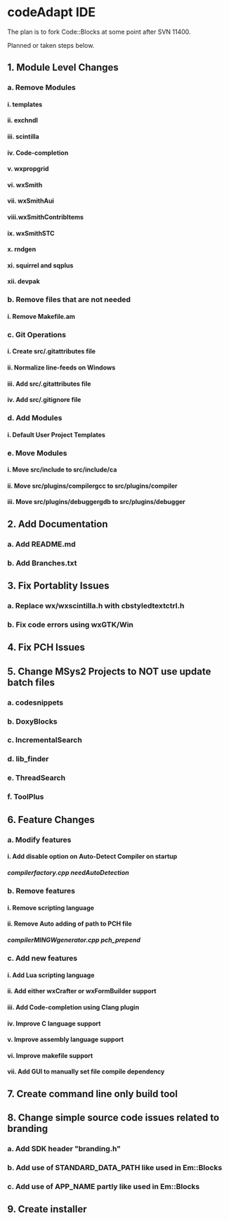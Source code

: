 # codeAdapt IDE

The plan is to fork Code::Blocks at some point after SVN 11400.

Planned or taken steps below.

##  1. Module Level Changes
###    a. Remove Modules
####      i.   templates
####      ii.  exchndl
####      iii. scintilla
####      iv.  Code-completion
####      v.   wxpropgrid
####      vi.  wxSmith
####      vii. wxSmithAui
####      viii.wxSmithContribItems
####      ix.  wxSmithSTC
####      x.   rndgen
####      xi.  squirrel and sqplus
####      xii. devpak
###    b. Remove files that are not needed
####      i.   Remove Makefile.am
###    c. Git Operations
####      i.   Create src/.gitattributes file
####      ii.  Normalize line-feeds on Windows
####      iii. Add src/.gitattributes file
####      iv.  Add src/.gitignore file
###    d. Add Modules
####      i.   Default User Project Templates
###    e. Move Modules
####      i.   Move src/include to src/include/ca
####      ii.  Move src/plugins/compilergcc to src/plugins/compiler
####      iii. Move src/plugins/debuggergdb to src/plugins/debugger

##  2. Add Documentation
###    a. Add README.md
###    b. Add Branches.txt

##  3. Fix Portablity Issues
###    a. Replace wx/wxscintilla.h with cbstyledtextctrl.h
###    b. Fix code errors using wxGTK/Win

##  4. Fix PCH Issues

##  5. Change MSys2 Projects to NOT use update batch files
###    a. codesnippets
###    b. DoxyBlocks
###    c. IncrementalSearch
###    d. lib_finder
###    e. ThreadSearch
###    f. ToolPlus

##  6. Feature Changes
###    a. Modify features
####      i.   Add disable option on Auto-Detect Compiler on startup
#####          compilerfactory.cpp needAutoDetection
###    b. Remove features
####      i.   Remove scripting language
####      ii.  Remove Auto adding of path to PCH file
#####          compilerMINGWgenerator.cpp pch_prepend
###    c. Add new features
####      i.   Add Lua scripting language
####      ii.  Add either wxCrafter or wxFormBuilder support
####      iii. Add Code-completion using Clang plugin
####      iv.  Improve C language support
####      v.   Improve assembly language support
####      vi.  Improve makefile support
####      vii. Add GUI to manually set file compile dependency 

##  7. Create command line only build tool

##  8. Change simple source code issues related to branding
###    a. Add SDK header "branding.h"
###    b. Add use of STANDARD_DATA_PATH like used in Em::Blocks
###    c. Add use of APP_NAME partly like used in Em::Blocks

##  9. Create installer
